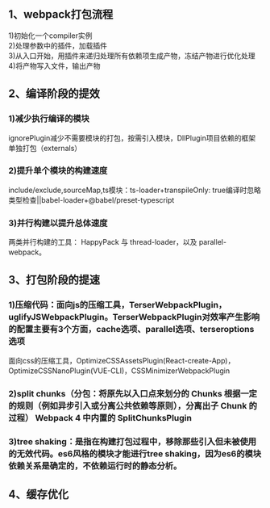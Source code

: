 ## 1、webpack打包流程  
1)初始化一个compiler实例  
2)处理参数中的插件，加载插件  
3)从入口开始，用插件来递归处理所有依赖项生成产物，冻结产物进行优化处理  
4)将产物写入文件，输出产物  

## 2、编译阶段的提效  
### 1)减少执行编译的模块  
ignorePlugin减少不需要模块的打包，按需引入模块，DllPlugin项目依赖的框架单独打包（externals）  
### 2)提升单个模块的构建速度  
include/exclude,sourceMap,ts模块：ts-loader+transpileOnly: true编译时忽略类型检查||babel-loader+@babel/preset-typescript
### 3)并行构建以提升总体速度  
两类并行构建的工具： HappyPack 与 thread-loader，以及 parallel-webpack。  

## 3、打包阶段的提速  
### 1)压缩代码：面向js的压缩工具，TerserWebpackPlugin，uglifyJSWebpackPlugin。TerserWebpackPlugin对效率产生影响的配置主要有3个方面，cache选项、parallel选项、terseroptions选项  
面向css的压缩工具，OptimizeCSSAssetsPlugin(React-create-App)，OptimizeCSSNanoPlugin(VUE-CLI)，CSSMinimizerWebpackPlugin  
### 2)split chunks（分包：将原先以入口点来划分的 Chunks 根据一定的规则（例如异步引入或分离公共依赖等原则），分离出子 Chunk 的过程） Webpack 4 中内置的 SplitChunksPlugin  
### 3)tree shaking：是指在构建打包过程中，移除那些引入但未被使用的无效代码。es6风格的模块才能进行tree shaking，因为es6的模块依赖关系是确定的，不依赖运行时的静态分析。  

## 4、缓存优化  
